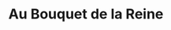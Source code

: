 ---
title: "Au Bouquet de la Reine"
url: /boulogne-billancourt/au-bouquet-de-la-reine/
shop: fleuriste
---
